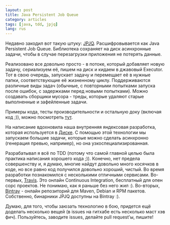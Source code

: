 ```yaml
---
layout: post
title: Java Persistent Job Queue
category: articles
tags: [java, tdd, jpjq]
lang: rus
---
```

Недавно закодил вот такую штуку: [JPJQ](https://github.com/dreambrother/jpjq). Расшифровывается как Java Persistent Job Queue. Библиотека сохраняет на диск асинхронные задачи, чтобы в случае перезагрузки приложения не потерять данные.

Реализовано все довольно просто - в потоке, который добавляет новую задачу, сериализуем её, пишем на диск и кидаем в джавовый Executor. Тот в свою очередь, запускает задачу и перемещает её в нужные папки, соответствующие её жизненному циклу. Поддерживаются различные виды задач (обычные, с повторными попытками запуска после ошибок, с задержками перед новыми попытками). Можно создавать сборщики мусора - треды, которые удаляют старые выполненные и зафейленные задачи.

Примеры кода, тесты производительности и остальную доку (включая код ;)), можно посмотреть [тут](https://github.com/dreambrother/jpjq).

На написание вдохновила наша внутренняя яндексовая разработка, которая используется в [Диске](http://disk.yandex.ru). С помощью этой технологии мы запускаем большие задачи, которые можно сделать асинхронно (генерация превью, например), но она узкоспециализированная.

Разрабатывал я всё по TDD (потому что самой главной целью была практика написания хорошего кода ;)). Конечно, нет предела совершенству и, я думаю, многие найдут довольно много косячков в коде, но все равно код получился довольно хороший, чистый. Во время разработки познакомился с несколькими отличными сервисами. Во-первых, [Travis](http://travis-ci.org). Это онлайн Continuous Integration, бесплатный для опен сорс проектов. Не понимаю, как я раньше без него жил :). Во-вторых, [Bintray](http://bintray.com) - онлайн репозиторий для Maven, Debian и RPM пакетов. Собственно, бинарники JPJQ доступны на Bintray :).

Думаю, для того, чтобы заюзать технологию в бою, придется ещё доделать несколько вещей (в issues на гитхабе есть несколько маст хэв фич). Пользуйтесь, заводите issues, делайте pull request'ы, пишите!
